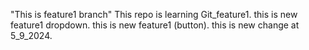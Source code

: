 "This is feature1 branch"
This repo is learning Git_feature1.
this is new feature1 dropdown.
this is new feature1 (button).
this is new change at 5_9_2024.
